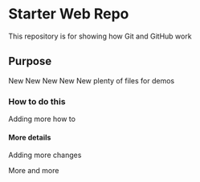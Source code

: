 # Starter Web Repo

This repository is for showing how Git and GitHub work

## Purpose

New New New New New plenty of files for demos

### How to do this

Adding more how to

#### More details

Adding more changes

More and more

